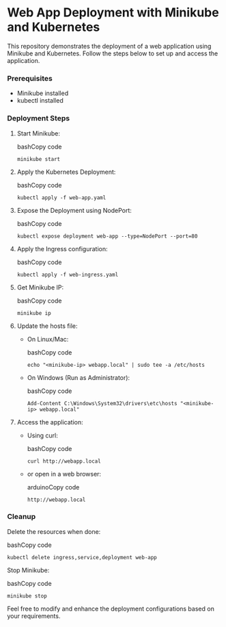 # Web App Deployment with Minikube and Kubernetes

This repository demonstrates the deployment of a web application using Minikube and Kubernetes. Follow the steps below to set up and access the application.

### Prerequisites

- Minikube installed
- kubectl installed

### Deployment Steps

1. Start Minikube:
    
    bashCopy code
    
    `minikube start`
    
2. Apply the Kubernetes Deployment:
    
    bashCopy code
    
    `kubectl apply -f web-app.yaml`
    
3. Expose the Deployment using NodePort:
    
    bashCopy code
    
    `kubectl expose deployment web-app --type=NodePort --port=80`
    
4. Apply the Ingress configuration:
    
    bashCopy code
    
    `kubectl apply -f web-ingress.yaml`
    
5. Get Minikube IP:
    
    bashCopy code
    
    `minikube ip`
    
6. Update the hosts file:
    
    - On Linux/Mac:
        
        bashCopy code
        
        `echo "<minikube-ip> webapp.local" | sudo tee -a /etc/hosts`
        
    - On Windows (Run as Administrator):
        
        bashCopy code
        
        `Add-Content C:\Windows\System32\drivers\etc\hosts "<minikube-ip> webapp.local"`
        
7. Access the application:
    
    - Using curl:
        
        bashCopy code
        
        `curl http://webapp.local`
        
    - or open in a web browser:
        
        arduinoCopy code
        
        `http://webapp.local`
        

### Cleanup

Delete the resources when done:

bashCopy code

`kubectl delete ingress,service,deployment web-app`

Stop Minikube:

bashCopy code

`minikube stop`

Feel free to modify and enhance the deployment configurations based on your requirements.
